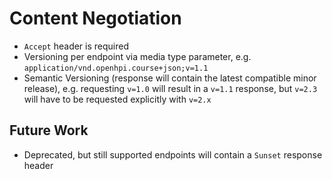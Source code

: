 # Content Negotiation

- `Accept` header is required
- Versioning per endpoint via media type parameter, e.g. `application/vnd.openhpi.course+json;v=1.1`
- Semantic Versioning (response will contain the latest compatible minor release), e.g. requesting `v=1.0` will result in a `v=1.1` response, but `v=2.3` will have to be requested explicitly with `v=2.x`

## Future Work

- Deprecated, but still supported endpoints will contain a `Sunset` response header
